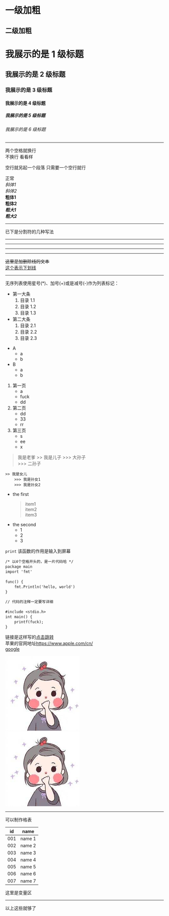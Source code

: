 一级加粗
=================

二级加粗
-----------------

# 我展示的是 1 级标题
## 我展示的是 2 级标题
### 我展示的是 3 级标题
#### 我展示的是 4 级标题
##### 我展示的是 5 级标题
###### 我展示的是 6 级标题

---
两个空格就换行  
不换行
看看样

空行就另起一个段落
只需要一个空行就行

正常  
*斜体1*  
_斜体2_  
**粗体1**  
__粗体2__  
***粗大1***  
___粗大2___  

---
已下是分割符的几种写法
***
---
* * * *
- - - -

~~这里是加删除线的文本~~  
<u> 这个表示下划线 </u>  

-----
无序列表使用星号(*)、加号(+)或是减号(-)作为列表标记：

* 第一大条
    1. 目录 1.1
    2. 目录 1.2
    3. 目录 1.3
* 第二大条
    1. 目录 2.1
    2. 目录 2.2
    3. 目录 2.3 

+ A
    - a
    - b
+ B
    - a
    - b


1. 第一页
    * a
    * fuck
    * dd
2. 第二页
    * dd
    * 33
    * rr
3. 第三页
    - s
    - ee
    - x

> 我是老爹
    >> 我是儿子
        >>> 大孙子  
        >>> 二孙子
>
    >> 我是女儿
        >>> 我是孙女1  
        >>> 我是孙女2

* the first
    > item1  
    > item2  
    > item3
* the second
    - 1  
    - 2  
    - 3  

`print` 该函数的作用是输入到屏幕  


    /* 以4个空格开头的，是一片代码哈 */
    package main
    import 'fmt'

    func() {
        fmt.Println('hello, world')
    }


```
// 代码的注释一定要写详细

#include <stdio.h>
int main() {
    printf(fuck);
}
```

链接是这样写的[点击跳转](https://www.baidu.com)  
苹果的官网地址<https://www.apple.com/cn/>  
[google][var2]

![image][var3]  
![image](.\img.jpg)


---
可以制作格表

| id | name |
|----------|--------|
|001|name 1|
|002|name 2|
|003|name 3|
|004|name 4|
|005|name 5|
|006|name 6|
|007|name 7|


这里是变量区

[var1]:变量1  
[var2]:https://www.google.com  
[var3]:.\img.jpg  

---
以上这些就够了

